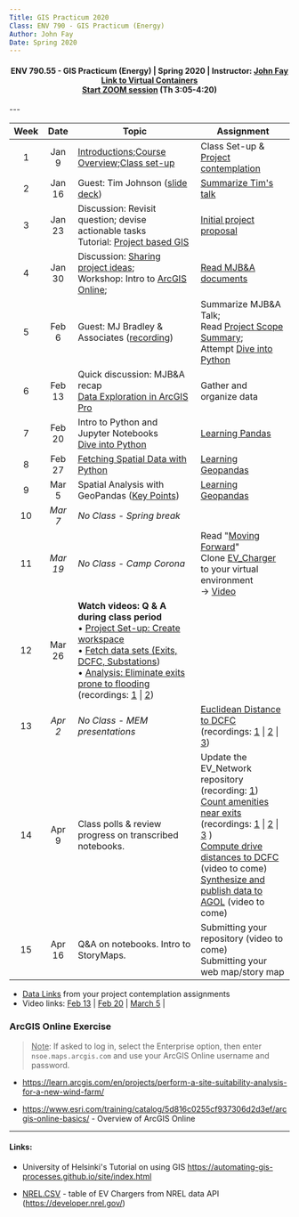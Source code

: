 ```yaml
---
Title: GIS Practicum 2020
Class: ENV 790 - GIS Practicum (Energy)
Author: John Fay
Date: Spring 2020
---
```


<h4>
    <center> 
    ENV 790.55 - GIS Practicum (Energy) | 
    Spring 2020 | 
    Instructor:     <a href='mailto:john.fay@duke.edu'>John Fay</a><br>
    <A HREF='https://vm-manage.oit.duke.edu/containers' target="_blank">Link to Virtual Containers</A><br>
    <A HREF='https://duke.zoom.us/j/103231206' target="_blank">Start ZOOM session</A> (Th 3:05-4:20)
    </center>
</h4>
---

| Week |   Date   | Topic                                                        | Assignment                                                   |
| :--: | :------: | ------------------------------------------------------------ | ------------------------------------------------------------ |
|  1   |  Jan 9   | [Introductions](./CourseIntroduction.html);[Course Overview](./CourseOverview.html);[Class set-up](./ClassSetup.html) | Class Set-up & [Project contemplation](./Task01_ProjectContemplation.html) |
|  2   |  Jan 16  | Guest: Tim Johnson ([slide deck](./Materials/TimJohnson_13Jan2020.pdf)) | [Summarize Tim's talk](./Task02_SpeakerReview.html)          |
|  3   |  Jan 23  | Discussion: Revisit question; devise actionable tasks<br />Tutorial: [Project based GIS](./Project-based-GIS.html) | [Initial project proposal](./Task03_InitialProjectProposal.html) |
|  4   |  Jan 30  | Discussion: [Sharing project ideas](./Proposal-discussion.html); <br />Workshop: Intro to [ArcGIS Online](https://nsoe.maps.arcgis.com/home/index.html); | [Read MJB&A documents](./Task04_MJBA_documents.html)         |
|  5   |  Feb 6   | Guest: MJ Bradley & Associates ([recording](https://duke.zoom.us/rec/play/65YpfuippzM3T9fAtwSDCqR7W467Jqys13Id-_IOmkq3AHYCMVeiNOREMbNl3XPRh8Oy61y_bGZJu4sY?)) | Summarize MJB&A Talk; <br />Read [Project Scope Summary](./Project_Scope_Summary.html); <br />Attempt [Dive into Python](./Dive-into-Python.html) |
|  6   |  Feb 13  | Quick discussion: MJB&A recap<br />[Data Exploration in ArcGIS Pro](./DataExploration.html) | Gather and organize data                                     |
|  7   |  Feb 20  | Intro to Python and Jupyter Notebooks<br />[Dive into Python](./Dive-into-Python.html) | [Learning Pandas](./Learning_Pandas.html)                    |
|  8   |  Feb 27  | [Fetching Spatial Data with Python](./FetchingData.html)     | [Learning Geopandas](./Learning_Geopandas.html)              |
|  9   |  Mar 5   | Spatial Analysis with GeoPandas ([Key Points](./Geopandas_KeyPoints.html)) | [Learning Geopandas](./Learning_Geopandas.html)              |
|  10  | *Mar 7*  | *No Class - Spring break*                                    |                                                              |
|  11  | *Mar 19* | *No Class -  Camp Corona*                                    | Read "[Moving Forward](./Moving-Forward.html)"<br>Clone [EV_Charger](https://github.com/DataDevils/EV_Network) to your virtual environment<br />→ [Video](https://duke.zoom.us/rec/play/upx5c-mv_zM3HdPA5gSDUP9wW9Tvev6sgCAZ86FeyEm1WiEGZgD1Z7YWYOKznpQutIEhJ9Vp01cPcOYH?autoplay=true&startTime=1585060621000) |
|  12  |  Mar 26  | **Watch videos: Q & A during class period**<br />• [Project Set-up: Create workspace](https://duke.zoom.us/rec/play/vccuJun8_283H9zDtwSDC6coW9W1JqKshyFPr_sInkvhBiQCZwClY-QWZOr7G95-977wkV39fGBLezaf)<br />• [Fetch data sets (Exits, DCFC, Substations](https://duke.zoom.us/rec/play/75csd7v8pjw3S9aVtQSDAqd-W9TpLP2sh3Ub-vIMyEzhVyQCZgWkb-BHYuFQUWjfARxVmNdisxM_xIT1))<br />• [Analysis: Eliminate exits prone to flooding](https://nbviewer.jupyter.org/github/DataDevils/EV_Network/blob/master/Notebooks/B1-Extract-Flood-Image-Data.ipynb) (recordings: [1](https://duke.zoom.us/rec/share/tdwvfqP59mJJWKP39BnmA6h7J6jUX6a813QYqKdbnU4JJ0Cqu0pMXqunNkWCwqee) \| [2](https://duke.zoom.us/rec/share/6fBsCazQ-3pITa_G4hrQYaUYIpm-aaa81yZIqPdfmUuQsxnctjS7eJE1qon9OJYx)) |                                                              |
|  13  | *Apr 2*  | *No Class - MEM presentations*                               | [Euclidean Distance to DCFC](https://nbviewer.jupyter.org/github/DataDevils/EV_Network/blob/master/Notebooks/B2-Calculate-distance-to-nearest-DCFC.ipynb) (recordings: [1](https://duke.zoom.us/rec/play/7sclI-mtpm83GNGXtwSDBfR5W9Xuev6sgSQXqPAOyU2zVnZXZwauNOZBY7eAdcT1yezNnSFyX1RfCTBM?autoplay=true&startTime=1586005386000) \| [2](https://duke.zoom.us/rec/share/3uEtCLi3z11OXYWKz0zBHfMvDJzHT6a8gSIarvQNifcdo4lLKZW2a7rxg6xEZw?startTime=1586005797000) \| [3](https://duke.zoom.us/rec/share/yMtWD7v8019IR6_KyV38XJAZBZTGT6a8gCEe-KcKzk18XDCWmHiKy0O8YflCF6-B?startTime=1586007101000)) |
|  14  |  Apr 9   | Class polls & review progress on transcribed notebooks.      | Update the EV_Network repository (recording: [1](https://duke.zoom.us/rec/share/1OpZDKHo-mNOf7fE7G7vffUQNInueaa82icd8vZZxB2ler4lG69fydbtc7xFzvB4))<br />[Count amenities near exits](https://nbviewer.jupyter.org/github/DataDevils/EV_Network/blob/master/Notebooks/B3-Compute-Nearby-Amenities.ipynb) (recordings: [1](https://duke.zoom.us/rec/share/_pBsM5719zlOSK_v8hvSXvZ6XbvnT6a81yga_vQOmBxS3DLixi5KSqORR46NTKuR) \| [2](https://duke.zoom.us/rec/share/-JFrIrKrtV1IaYnwyh7nWO0ZEbXlaaa8h3cW_vdYmR3hgzRj5ch23Hl_TeiVJ1Z0) \| [3](https://duke.zoom.us/rec/share/2M58Hqn50V9IeqfEsXPWC7AaD6G5T6a8hHJNqaAIyBru4zQ8Elxiawc_VCBNvVgv) )<br />[Compute drive distances to DCFC](https://nbviewer.jupyter.org/github/DataDevils/EV_Network/blob/master/Notebooks/B4-Compute-Drive-Distances.ipynb) (video to come) <br />[Synthesize and publish data to AGOL](https://nbviewer.jupyter.org/github/DataDevils/EV_Network/blob/master/Notebooks/C1-Synthesize-and-publish-data-to-AGOL.ipynb) (video to come) |
|  15  |  Apr 16  | Q&A on notebooks. Intro to StoryMaps.                        | Submitting your repository (video to come)<br />Submitting your web map/story map |

* [Data Links](./DataLinks.html) from your project contemplation assignments
* Video links: [Feb 13](https://nsoe.capture.duke.edu/Panopto/Pages/Viewer.aspx?id=325e9ba9-0451-4dde-99db-ab60014b0f82) | [Feb 20](https://nsoe.capture.duke.edu/Panopto/Pages/Viewer.aspx?id=af396ee4-fa5a-474a-91de-ab67014afa5b) | [March 5](https://nsoe.capture.duke.edu/Panopto/Pages/Viewer.aspx?id=e3b504ca-2cdd-4c7f-adf4-ab75014b27fd) | 

### ArcGIS Online Exercise

> <u>Note</u>: If asked to log in, select the Enterprise option, then enter `nsoe.maps.arcgis.com` and use your ArcGIS Online username and password. 

* https://learn.arcgis.com/en/projects/perform-a-site-suitability-analysis-for-a-new-wind-farm/

* https://www.esri.com/training/catalog/5d816c0255cf937306d2d3ef/arcgis-online-basics/ - Overview of ArcGIS Online

---

#### Links: 

* University of Helsinki's Tutorial on using GIS https://automating-gis-processes.github.io/site/index.html

* [NREL.CSV](./media/NREL_data.csv) - table of EV Chargers from NREL data API (https://developer.nrel.gov/)

